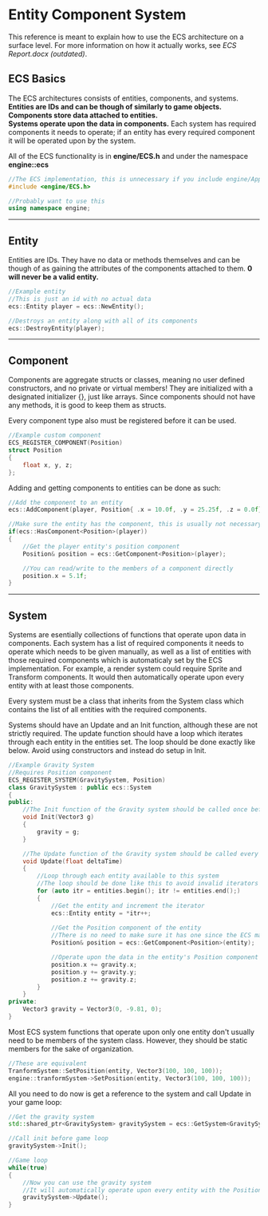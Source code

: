 # Entity Component System

This reference is meant to explain how to use the ECS architecture on a surface level. For more information on how it actually works, see *ECS Report.docx (outdated)*.

## ECS Basics
The ECS architectures consists of entities, components, and systems.<br>
**Entities are IDs and can be though of similarly to game objects.**<br>
**Components store data attached to entities.**<br>
**Systems operate upon the data in components.** Each system has required components it needs to operate; if an entity has every required component it will be operated upon by the system.

All of the ECS functionality is in **engine/ECS.h** and under the namespace **engine::ecs**
```cpp
//The ECS implementation, this is unnecessary if you include engine/Application.h
#include <engine/ECS.h>	

//Probably want to use this
using namespace engine;
```

---
## Entity
Entities are IDs. They have no data or methods themselves and can be though of as gaining the attributes of the components attached to them. **0 will never be a valid entity.**
```cpp
//Example entity
//This is just an id with no actual data
ecs::Entity player = ecs::NewEntity();

//Destroys an entity along with all of its components
ecs::DestroyEntity(player);
```

---
## Component
Components are aggregate structs or classes, meaning no user defined constructors, and no private or virtual members! They are initialized with a designated initializer {}, just like arrays. Since components should not have any methods, it is good to keep them as structs.

Every component type also must be registered before it can be used.
```cpp
//Example custom component
ECS_REGISTER_COMPONENT(Position)
struct Position
{
	float x, y, z;
};
```

Adding and getting components to entities can be done as such:
```cpp
//Add the component to an entity
ecs::AddComponent(player, Position{ .x = 10.0f, .y = 25.25f, .z = 0.0f});

//Make sure the entity has the component, this is usually not necessary if your system is designed properly
if(ecs::HasComponent<Position>(player))
{
	//Get the player entity's position component
	Position& position = ecs::GetComponent<Position>(player);

	//You can read/write to the members of a component directly
	position.x = 5.1f;
}
```

---
## System
Systems are esentially collections of functions that operate upon data in components. Each system has a list of required components it needs to operate which needs to be given manually, as well as a list of entities with those required components which is automaticaly set by the ECS implementation.
For example, a render system could require Sprite and Transform components. It would then automatically operate upon every entity with at least those components.

Every system must be a class that inherits from the System class which contains the list of all entities with the required components.

Systems should have an Update and an Init function, although these are not strictly required. The update function should have a loop which iterates through each entity in the entities set. The loop should be done exactly like below. Avoid using constructors and instead do setup in Init.
```cpp
//Example Gravity System
//Requires Position component
ECS_REGISTER_SYSTEM(GravitySystem, Position)
class GravitySystem : public ecs::System
{
public:
	//The Init function of the Gravity system should be called once before the game loop
	void Init(Vector3 g)
	{
		gravity = g;
	}

	//The Update function of the Gravity system should be called every frame
	void Update(float deltaTime)
	{
		//Loop through each entity available to this system
        //The loop should be done like this to avoid invalid iterators when deleting entities
        for (auto itr = entities.begin(); itr != entities.end();)
        {
            //Get the entity and increment the iterator
            ecs::Entity entity = *itr++;
		
			//Get the Position component of the entity
			//There is no need to make sure it has one since the ECS manager takes care of that
			Position& position = ecs::GetComponent<Position>(entity);

			//Operate upon the data in the entity's Position component
			position.x += gravity.x;
			position.y += gravity.y;
			position.z += gravity.z;
		}
	}
private:
	Vector3 gravity = Vector3(0, -9.81, 0);
}
```

Most ECS system functions that operate upon only one entity don't usually need to be members of the system class. However, they should be static members for the sake of organization.
```cpp
//These are equivalent
TranformSystem::SetPosition(entity, Vector3(100, 100, 100));
engine::tranformSystem->SetPosition(entity, Vector3(100, 100, 100));
```

All you need to do now is get a reference to the system and call Update in your game loop:

```cpp
//Get the gravity system
std::shared_ptr<GravitySystem> gravitySystem = ecs::GetSystem<GravitySystem>();

//Call init before game loop
gravitySystem->Init();

//Game loop
while(true)
{
	//Now you can use the gravity system
	//It will automatically operate upon every entity with the Position component
	gravitySystem->Update();
}
```